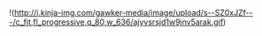 !(http://i.kinja-img.com/gawker-media/image/upload/s--SZ0xJZf---/c_fit,fl_progressive,q_80,w_636/ajyvsrsjd1w9jnv5arak.gif)
